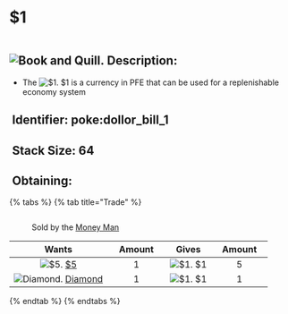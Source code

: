 # $1

<figure><img src="https://github.com/user-attachments/assets/d0c4eacc-8fbf-4824-a728-db446c4d6f60" alt=""><figcaption></figcaption></figure>

## <img src="https://minecraft.wiki/images/Book_and_Quill_JE2_BE2.png?2128f" alt="Book and Quill." data-size="line"> Description: <a href="#description" id="description"></a>

* The <img src="https://github.com/user-attachments/assets/d0c4eacc-8fbf-4824-a728-db446c4d6f60" alt="$1." data-size="line"> $1 is a currency in PFE that can be used for a replenishable economy system

## <img src="https://minecraft.wiki/images/Name_Tag_JE2_BE2.png?cbdc1" alt="" data-size="line"> Identifier: **poke:**&#x64;ollor\_bill\_1 <a href="#identifier" id="identifier"></a>

## <img src="https://minecraft.wiki/images/Light_Gray_Bundle_JE1_BE1.png?b552e" alt="" data-size="line"> Stack Size: 64 <a href="#stack-size" id="stack-size"></a>

## <img src="https://minecraft.wiki/images/thumb/Crafting_Table_JE4_BE3.png/150px-Crafting_Table_JE4_BE3.png?5767f" alt="" data-size="line"> Obtaining: <a href="#obtaining" id="obtaining"></a>

{% tabs %}
{% tab title="Trade" %}
<figure><img src="https://github.com/user-attachments/assets/b8730220-4755-4ead-a51c-da527ff5f245" alt=""><figcaption><p>Sold by the <a href="../../../mobs/traders/money-man.md">Money Man</a></p></figcaption></figure>

<table data-full-width="false"><thead><tr><th align="center">Wants</th><th width="88" align="center">Amount</th><th align="center">Gives</th><th width="85" align="center">Amount</th></tr></thead><tbody><tr><td align="center"><img src="https://github.com/user-attachments/assets/1afd1931-8f31-44bf-9a95-2dce5e9e520d" alt="$5." data-size="line"> <a href="usd5.md">$5</a></td><td align="center">1</td><td align="center"><img src="https://github.com/user-attachments/assets/d0c4eacc-8fbf-4824-a728-db446c4d6f60" alt="$1." data-size="line"> $1</td><td align="center">5</td></tr><tr><td align="center"><img src="https://minecraft.wiki/images/Diamond_JE3_BE3.png?99d00" alt="Diamond." data-size="line"> <a href="https://minecraft.wiki/w/Diamond">Diamond</a></td><td align="center">1</td><td align="center"><img src="https://github.com/user-attachments/assets/d0c4eacc-8fbf-4824-a728-db446c4d6f60" alt="$1." data-size="line"> $1</td><td align="center">1</td></tr></tbody></table>
{% endtab %}
{% endtabs %}

